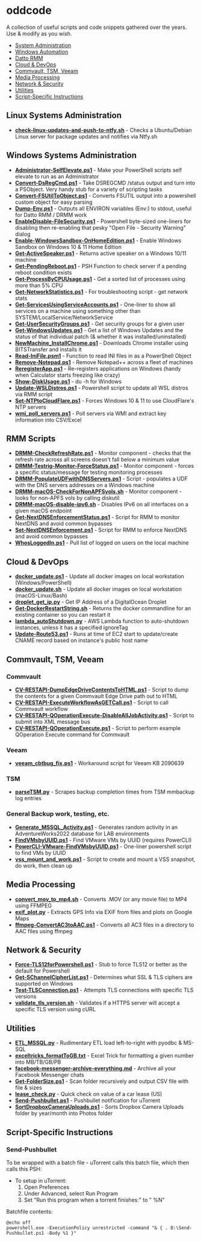 # oddcode

A collection of useful scripts and code snippets gathered over the years.
Use & modify as you wish.

- [System Administration](#system-administration)
- [Windows Automation](#windows-automation)
- [Datto RMM](#datto-rmm)
- [Cloud & DevOps](#cloud--devops)
- [Commvault, TSM, Veeam](#commvault)
- [Media Processing](#media-processing)
- [Network & Security](#network--security)
- [Utilities](#utilities)
- [Script-Specific Instructions](#script-specific-instructions)

## Linux Systems Administration

* **[check-linux-updates-and-push-to-ntfy.sh](Linux_Systems_Administration/check-linux-updates-and-push-to-ntfy.sh)** - Checks a Ubuntu/Debian Linux server for package updates and notifies via Ntfy.sh

## Windows Systems Administration

* **[Administrator-SelfElevate.ps1](Windows_Systems_Administration/Administrator-SelfElevate.ps1)** - Make your PowerShell scripts self elevate to run as an Administrator
* **[Convert-DsRegCmd.ps1](Windows_Systems_Administration/Convert-DsRegCmd.ps1)** - Take DSREGCMD /status output and turn into a PSObject. Very handy stub for a variety of scripting tasks
* **[Convert-FSUtilToObject.ps1](Windows_Systems_Administration/Convert-FSUtilToObject.ps1)** - Converts FSUTIL output into a powershell custom object for easy parsing
* **[Dump-Env.ps1](Windows_Systems_Administration/Dump-Env.ps1)** - Outputs all ENVIRON variables (Env:) to stdout, useful for Datto RMM / DRMM work
* **[EnableDisable-FileSecurity.ps1](Windows_Systems_Administration/EnableDisable-FileSecurity.ps1)** - Powershell byte-sized one-liners for disabling then re-enabling that pesky "Open File - Security Warning" dialog
* **[Enable-WindowsSandbox-OnHomeEdition.ps1](Windows_Systems_Administration/Enable-WindowsSandbox-OnHomeEdition.ps1)** - Enable Windows Sandbox on Windows 10 & 11 Home Edition
* **[Get-ActiveSpeaker.ps1](Windows_Systems_Administration/Get-ActiveSpeaker.ps1)** - Returns active speaker on a Windows 10/11 machine
* **[Get-PendingReboot.ps1](Windows_Systems_Administration/Get-PendingReboot.ps1)** - PSH Function to check server if a pending reboot condition exists
* **[Get-ProcessByCPUUsage.ps1](Windows_Systems_Administration/Get-ProcessByCPUUsage.ps1)** - Get a sorted list of processes using more than 5% CPU
* **[Get-NetworkStatistics.ps1](Windows_Systems_Administration/Get-NetworkStatistics.ps1)** - For troubleshooting script - get network stats
* **[Get-ServicesUsingServiceAccounts.ps1](Windows_Systems_Administration/Get-ServicesUsingServiceAccounts.ps1)** - One-liner to show all services on a machine using something other than SYSTEM/LocalService/NetworkService
* **[Get-UserSecurityGroups.ps1](Windows_Systems_Administration/Get-UserSecurityGroups.ps1)** - Get security groups for a given user
* **[Get-WindowsUpdates.ps1](Windows_Systems_Administration/Get-WindowsUpdates.ps1)** - Get a list of Windows Updates and the status of that individual patch (& whether it was installed/uninstalled)
* **[NewMachine_InstallChrome.ps1](Windows_Systems_Administration/NewMachine_InstallChrome.ps1)** - Downloads Chrome installer using BITSTransfer and installs it
* **[Read-IniFile.psm1](Windows_Systems_Administration/Read-IniFile.psm1)** - Function to read INI files in as a PowerShell Object
* **[Remove-Notepad.ps1](Windows_Systems_Administration/Remove-Notepad.ps1)** - Remove Notepad++ across a fleet of machines
* **[ReregisterApp.ps1](Windows_Systems_Administration/ReregisterApp.ps1)** - Re-registers applications on Windows (handy when Calculator starts freezing like crazy)
* **[Show-DiskUsage.ps1](Windows_Systems_Administration/Show-DiskUsage.ps1)** - du -h for Windows
* **[Update-WSLDistros.ps1](Windows_Systems_Administration/Update-WSLDistros.ps1)** - Powershell script to update all WSL distros via RMM script
* **[Set-NTPtoCloudFlare.ps1](Windows_Systems_Administration/Set-NTPtoCloudFlare.ps1)** - Forces Windows 10 & 11 to use CloudFlare's NTP servers
* **[wmi_poll_servers.ps1](Windows_Systems_Administration/wmi_poll_servers.ps1)** - Poll servers via WMI and extract key information into CSV/Excel

## RMM Scripts

* **[DRMM-CheckRefreshRate.ps1](RMM_Scripts/DRMM-CheckRefreshRate.ps1)** - Monitor component - checks that the refresh rate across all screens doesn't fall below a minimum value
* **[DRMM-Testrig-Monitor-ForceStatus.ps1](RMM_Scripts/DRMM-Testrig-Monitor-ForceStatus.ps1)** - Monitor component - forces a specific status/message for testing monitoring processes
* **[DRMM-PopulateUDFwithDNSServers.ps1](RMM_Scripts/DRMM-PopulateUDFwithDNSServers.ps1)** - Script - populates a UDF with the DNS servers addresses on a Windows machine
* **[DRMM-macOS-CheckForNonAPFSvols.sh](RMM_Scripts/DRMM-macOS-CheckForNonAPFSvols.sh)** - Monitor component - looks for non-APFS vols by calling diskutil
* **[DRMM-macOS-disable-ipv6.sh](RMM_Scripts/DRMM-macOS-disable-ipv6.sh)** - Disables IPv6 on all interfaces on a given macOS endpoint
* **[Get-NextDNSEnforcementStatus.ps1](RMM_Scripts/Get-NextDNSEnforcementStatus.ps1)** - Script for RMM to monitor NextDNS and avoid common bypasses
* **[Set-NextDNSEnforcement.ps1](RMM_Scripts/Set-NextDNSEnforcement.ps1)** - Script for RMM to enforce NextDNS and avoid common bypasses
* **[WhosLoggedIn.ps1](RMM_Scripts/WhosLoggedIn.ps1)** - Pull list of logged on users on the local machine

## Cloud & DevOps

* **[docker_update.ps1](Cloud_DevOps/docker_update.ps1)** - Update all docker images on local workstation (Windows/PowerShell)
* **[docker_update.sh](Cloud_DevOps/docker_update.sh)** - Update all docker images on local workstation (macOS-Linux/Bash)
* **[droplet_get_ip.py](Cloud_DevOps/droplet_get_ip.py)** - Get IP Address of a DigitalOcean Droplet
* **[Get-DockerRestartString.sh](Cloud_DevOps/Get-DockerRestartString.sh)** - Returns the docker commandline for an existing container so you can restart it
* **[lambda_autoShutdown.py](Cloud_DevOps/lambda_autoShutdown.py)** - AWS Lambda function to auto-shutdown instances, unless it has a specified ignoreTag
* **[Update-Route53.ps1](Cloud_DevOps/Update-Route53.ps1)** - Runs at time of EC2 start to update/create CNAME record based on instance's public host name

## Commvault, TSM, Veeam

### Commvault
* **[CV-RESTAPI-DumpEdgeDriveContentsToHTML.ps1](Commvault_TSM_Veeam/Commvault/CV-RESTAPI-DumpEdgeDriveContentsToHTML.ps1)** - Script to dump the contents for a given Commvault Edge Drive path out to HTML
* **[CV-RESTAPI-ExecuteWorkflowAsGETCall.ps1](Commvault_TSM_Veeam/Commvault/CV-RESTAPI-ExecuteWorkflowAsGETCall.ps1)** - Script to call Commvault workflow
* **[CV-RESTAPI-QOperationExecute-DisableAllJobActivity.ps1](Commvault_TSM_Veeam/Commvault/CV-RESTAPI-QOperationExecute-DisableAllJobActivity.ps1)** - Script to submit into XML message bus
* **[CV-RESTAPI-QOperationExecute.ps1](Commvault_TSM_Veeam/Commvault/CV-RESTAPI-QOperationExecute.ps1)** - Script to perform example QOperation Execute command for Commvault

### Veeam
* **[veeam_cbtbug_fix.ps1](Commvault_TSM_Veeam/Veeam/veeam_cbtbug_fix.ps1)** - Workaround script for Veeam KB 2090639

### TSM
* **[parseTSM.py](Commvault_TSM_Veeam/TSM/parseTSM.py)** - Scrapes backup completion times from TSM mmbackup log entries

### General Backup work, testing, etc.
* **[Generate_MSSQL_Activity.ps1](Commvault_TSM_Veeam/General/Generate_MSSQL_Activity.ps1)** - Generates random activity in an AdventureWorks2022 database for LAB environments
* **[FindVMsbyUUID.ps1](Commvault_TSM_Veeam/General/FindVMsbyUUID.ps1)** - Find VMware VMs by UUID (requires PowerCLI)
* **[PowerCLI-VMware-FindVMsbyUUID.ps1](Commvault_TSM_Veeam/General/PowerCLI-VMware-FindVMsbyUUID.ps1)** - One-liner powershell script to find VMs by UUID
* **[vss_mount_and_work.ps1](Commvault_TSM_Veeam/General/vss_mount_and_work.ps1)** - Script to create and mount a VSS snapshot, do work, then clean up

## Media Processing

* **[convert_mov_to_mp4.sh](Media_Processing/convert_mov_to_mp4.sh)** - Converts .MOV (or any movie file) to MP4 using FFMPEG
* **[exif_plot.py](Media_Processing/exif_plot.py)** - Extracts GPS Info via EXIF from files and plots on Google Maps
* **[ffmpeg-ConvertAC3toAAC.ps1](Media_Processing/ffmpeg-ConvertAC3toAAC.ps1)** - Converts all AC3 files in a directory to AAC files using ffmpeg

## Network & Security

* **[Force-TLS12forPowershell.ps1](Network_Security/Force-TLS12forPowershell.ps1)** - Stub to force TLS12 or better as the default for Powershell
* **[Get-SChannelCipherList.ps1](Network_Security/Get-SChannelCipherList.ps1)** - Determines what SSL & TLS ciphers are supported on Windows
* **[Test-TLSConnection.ps1](Network_Security/Test-TLSConnection.ps1)** - Attempts TLS connections with specific TLS versions
* **[validate_tls_version.sh](Network_Security/validate_tls_version.sh)** - Validates if a HTTPS server will accept a specific TLS version using cURL

## Utilities

* **[ETL_MSSQL.py](Utilities/ETL_MSSQL.py)** - Rudimentary ETL load left-to-right with pyodbc & MS-SQL
* **[exceltricks_formatToGB.txt](Utilities/exceltricks_formatToGB.txt)** - Excel Trick for formatting a given number into MB/TB/GB/PB
* **[facebook-messenger-archive-everything.md](Utilities/facebook-messenger-archive-everything.md)** - Archive all your Facebook Messenger chats
* **[Get-FolderSize.ps1](Utilities/Get-FolderSize.ps1)** - Scan folder recursively and output CSV file with file & sizes
* **[lease_check.py](Utilities/lease_check.py)** - Quick check on value of a car lease (US)
* **[Send-Pushbullet.ps1](Utilities/Send-Pushbullet.ps1)** - Pushbullet notification for uTorrent
* **[SortDropboxCameraUploads.ps1](Utilities/SortDropboxCameraUploads.ps1)** - Sorts Dropbox Camera Uploads folder by year/month into Photos folder


## Script-Specific Instructions

### Send-Pushbullet

To be wrapped with a batch file - uTorrent calls this batch file, which then calls this PSH:

* To setup in uTorrent:
  1. Open Preferences
  2. Under Advanced, select Run Program
  3. Set "Run this program when a torrent finishes:" to "<path to batch file> %N"

Batchfile contents:
```
@echo off
powershell.exe -ExecutionPolicy unrestricted -command "& { . D:\Send-Pushbullet.ps1 -Body %1 }"
```
